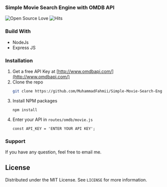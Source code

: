 ### Simple Movie Search Engine with OMDB API 
![Open Source Love](https://badges.frapsoft.com/os/v1/open-source.svg?v=102)&nbsp;![Hits](https://hitcounter.pythonanywhere.com/count/tag.svg?url=https%3A%2F%2Fgithub.com%2FMuhammadFahmii%2FSimple-Movie-Database-with-OMDB-API)

### Build With

- NodeJs
- Express JS
  
### Installation

1. Get a free API Key at [http://www.omdbapi.com/](http://www.omdbapi.com/)
2. Clone the repo
   ```sh
   git clone https://github.com/MuhammadFahmii/Simple-Movie-Search-Engine-with-OMDB-API.git
   ```
3. Install NPM packages
   ```sh
   npm install
   ```
4. Enter your API in `routes/omdb/movie.js`
   ```JS
   const API_KEY = 'ENTER YOUR API KEY';
   ```

### Support

If you have any question, feel free to email me.

## License

Distributed under the MIT License. See `LICENSE` for more information.
